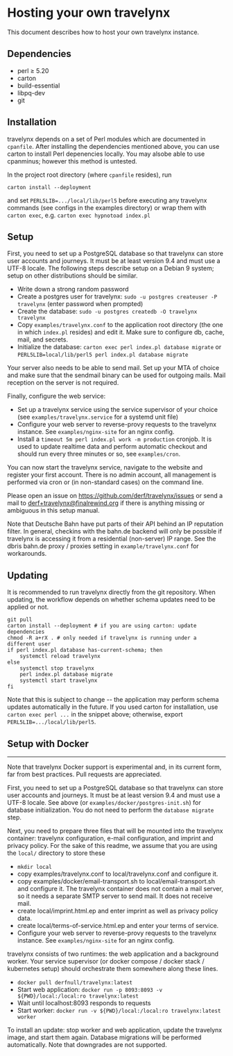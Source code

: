 # Hosting your own travelynx

This document describes how to host your own travelynx instance.

## Dependencies

 * perl ≥ 5.20
 * carton
 * build-essential
 * libpq-dev
 * git

## Installation

travelynx depends on a set of Perl modules which are documented in `cpanfile`.
After installing the dependencies mentioned above, you can use carton to
install Perl depenencies locally. You may alsobe able to use cpanminus;
however this method is untested.

In the project root directory (where `cpanfile` resides), run

```
carton install --deployment
```

and set `PERL5LIB=.../local/lib/perl5` before executing any travelynx
commands (see configs in the examples directory) or wrap them with `carton
exec`, e.g. `carton exec hypnotoad index.pl`

## Setup

First, you need to set up a PostgreSQL database so that travelynx can store
user accounts and journeys. It must be at least version 9.4 and must use a
UTF-8 locale. The following steps describe setup on a Debian 9 system;
setup on other distributions should be similar.

* Write down a strong random password
* Create a postgres user for travelynx: `sudo -u postgres createuser -P travelynx`
  (enter password when prompted)
* Create the database: `sudo -u postgres createdb -O travelynx travelynx`
* Copy `examples/travelynx.conf` to the application root directory
  (the one in which `index.pl` resides) and edit it. Make sure to configure
  db, cache, mail, and secrets.
* Initialize the database: `carton exec perl index.pl database migrate`
  or `PERL5LIB=local/lib/perl5 perl index.pl database migrate`

Your server also needs to be able to send mail. Set up your MTA of choice and
make sure that the sendmail binary can be used for outgoing mails. Mail
reception on the server is not required.

Finally, configure the web service:

* Set up a travelynx service using the service supervisor of your choice
  (see `examples/travelynx.service` for a systemd unit file)
* Configure your web server to reverse-provy requests to the travelynx
  instance. See `examples/nginx-site` for an nginx config.
* Install a `timeout 5m perl index.pl work -m production` cronjob. It is used
  to update realtime data and perform automatic checkout and should run
  every three minutes or so, see `examples/cron`.

You can now start the travelynx service, navigate to the website and register
your first account. There is no admin account, all management is performed
via cron or (in non-standard cases) on the command line.

Please open an issue on <https://github.com/derf/travelynx/issues> or send a
mail to derf+travelynx@finalrewind.org if there is anything missing or
ambiguous in this setup manual.

Note that Deutsche Bahn have put parts of their API behind an IP reputation
filter. In general, checkins with the bahn.de backend will only be possible if
travelynx is accessing it from a residential (non-server) IP range.  See the
dbris bahn.de proxy / proxies setting in `example/travelynx.conf` for
workarounds.

## Updating

It is recommended to run travelynx directly from the git repository. When
updating, the workflow depends on whether schema updates need to be applied
or not.

```
git pull
carton install --deployment # if you are using carton: update dependencies
chmod -R a+rX . # only needed if travelynx is running under a different user
if perl index.pl database has-current-schema; then
    systemctl reload travelynx
else
    systemctl stop travelynx
    perl index.pl database migrate
    systemctl start travelynx
fi
```

Note that this is subject to change -- the application may perform schema
updates automatically in the future. If you used carton for installation,
use `carton exec perl ...` in the snippet above; otherwise, export
`PERL5LIB=.../local/lib/perl5`.

## Setup with Docker
---

Note that travelynx Docker support is experimental and, in its current form,
far from best practices. Pull requests are appreciated.

First, you need to set up a PostgreSQL database so that travelynx can store
user accounts and journeys. It must be at least version 9.4 and must use a
UTF-8 locale. See above (or `examples/docker/postgres-init.sh`) for database
initialization. You do not need to perform the `database migrate` step.

Next, you need to prepare three files that will be mounted into the travelynx
container: travelynx configuration, e-mail configuration, and imprint and
privacy policy. For the sake of this readme, we assume that you are using the
`local/` directory to store these

* `mkdir local`
* copy examples/travelynx.conf to local/travelynx.conf and configure it.
* copy examples/docker/email-transport.sh to local/email-transport.sh and configure it.
  The travelynx container does not contain a mail server, so it needs a
  separate SMTP server to send mail. It does not receive mail.
* create local/imprint.html.ep and enter imprint as well as privacy policy data.
* create local/terms-of-service.html.ep and enter your terms of service.
* Configure your web server to reverse-provy requests to the travelynx
  instance. See `examples/nginx-site` for an nginx config.

travelynx consists of two runtimes: the web application and a background
worker. Your service supervisor (or docker compose / docker stack / kubernetes
setup) should orchestrate them somewhere along these lines.

* `docker pull derfnull/travelynx:latest`
* Start web application: `docker run -p 8093:8093 -v ${PWD}/local:/local:ro travelynx:latest`
* Wait until localhost:8093 responds to requests
* Start worker: `docker run -v ${PWD}/local:/local:ro travelynx:latest worker`

To install an update: stop worker and web application, update the travelynx
image, and start them again. Database migrations will be performed
automatically. Note that downgrades are not supported.
